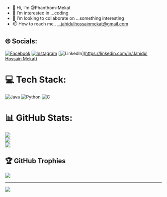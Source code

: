 - 👋 Hi, I’m @Phanthom-Mekat
- 👀 I’m interested in ...coding
- 💞️ I’m looking to collaborate on ...something interesting
- 📫 How to reach me.. ...jahidulhossainmekat@gmail.com


## 🌐 Socials:
[![Facebook](https://img.shields.io/badge/Facebook-%231877F2.svg?logo=Facebook&logoColor=white)](https://facebook.com/https://www.facebook.com/buletboy.mekat) [![Instagram](https://img.shields.io/badge/Instagram-%23E4405F.svg?logo=Instagram&logoColor=white)](https://instagram.com/mekat20) [![LinkedIn](https://img.shields.io/badge/LinkedIn-%230077B5.svg?logo=linkedin&logoColor=white)]([https://linkedin.com/in/Jahidul Hossain Mekat](https://www.linkedin.com/in/jahidul-hossain-mekat-157874228/)) 

# 💻 Tech Stack:
![Java](https://img.shields.io/badge/java-%23ED8B00.svg?style=for-the-badge&logo=openjdk&logoColor=white) ![Python](https://img.shields.io/badge/python-3670A0?style=for-the-badge&logo=python&logoColor=ffdd54) ![C](https://img.shields.io/badge/c-%2300599C.svg?style=for-the-badge&logo=c&logoColor=white)
# 📊 GitHub Stats:
![](https://github-readme-stats.vercel.app/api?username=Phanthom-Mekat&theme=dark&hide_border=false&include_all_commits=false&count_private=false)<br/>
![](https://github-readme-streak-stats.herokuapp.com/?user=Phanthom-Mekat&theme=dark&hide_border=false)<br/>
![](https://github-readme-stats.vercel.app/api/top-langs/?username=Phanthom-Mekat&theme=dark&hide_border=false&include_all_commits=false&count_private=false&layout=compact)

## 🏆 GitHub Trophies
![](https://github-profile-trophy.vercel.app/?username=Phanthom-Mekat&theme=radical&no-frame=false&no-bg=false&margin-w=4)

---
[![](https://visitcount.itsvg.in/api?id=Phanthom-Mekat&icon=0&color=0)](https://visitcount.itsvg.in)

<!-- Proudly created with GPRM ( https://gprm.itsvg.in ) -->
